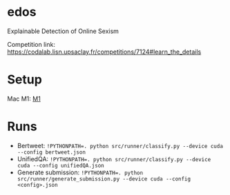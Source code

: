 # edos
Explainable Detection of Online Sexism

Competition link: https://codalab.lisn.upsaclay.fr/competitions/7124#learn_the_details

# Setup
Mac M1: [M1](./envs/m1.md)

# Runs
* Bertweet: `!PYTHONPATH=. python src/runner/classify.py --device cuda --config bertweet.json`
* UnifiedQA: `!PYTHONPATH=. python src/runner/classify.py --device cuda --config unifiedQA.json`
* Generate submission: `!PYTHONPATH=. python src/runner/generate_submission.py --device cuda --config <config>.json`

